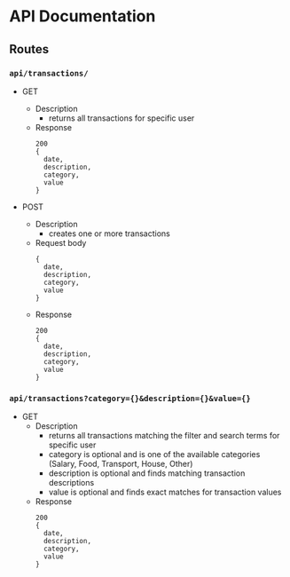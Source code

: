 # API Documentation

## Routes

### `api/transactions/`

- GET
  - Description
    - returns all transactions for specific user
  - Response
    ```
    200
    {
      date,
      description,
      category,
      value
    }
    ```

- POST
  - Description
    - creates one or more transactions
  - Request body
    ```
    {
      date,
      description,
      category,
      value
    }
    ```
  - Response
    ```
    200
    {
      date,
      description,
      category,
      value
    }
    ```

### `api/transactions?category={}&description={}&value={}`

- GET
  - Description
    - returns all transactions matching the filter and search terms for specific user
    - category is optional and is one of the available categories (Salary, Food, Transport, House, Other)
    - description is optional and finds matching transaction descriptions
    - value is optional and finds exact matches for transaction values
  - Response
    ```
    200
    {
      date,
      description,
      category,
      value
    }
    ```
